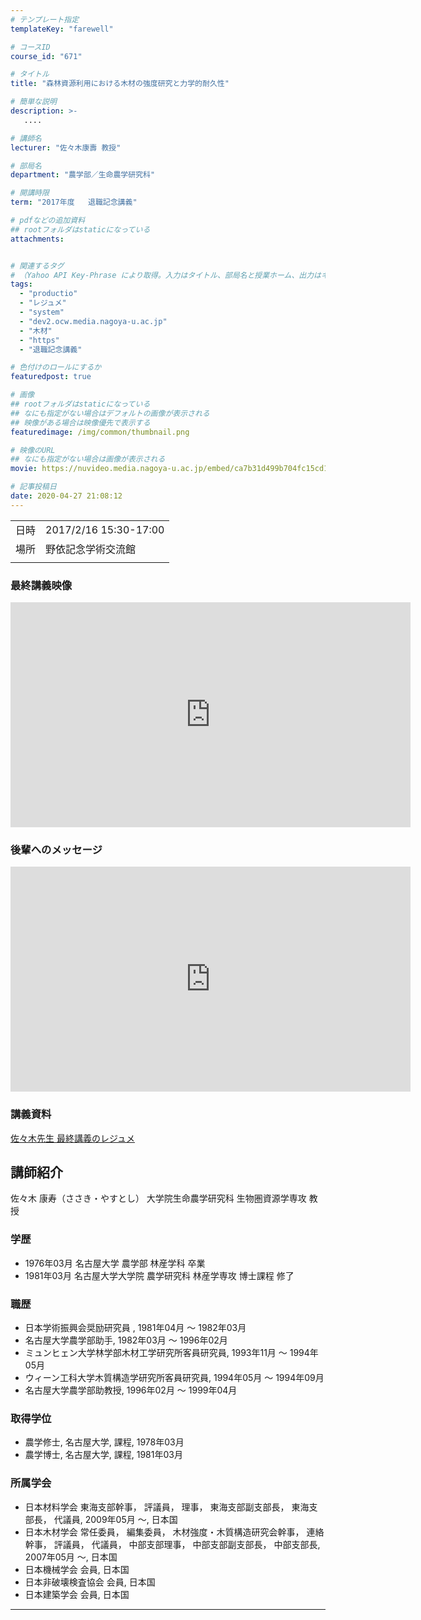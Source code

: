 ```yaml
---
# テンプレート指定
templateKey: "farewell"

# コースID
course_id: "671"

# タイトル
title: "森林資源利用における木材の強度研究と力学的耐久性"

# 簡単な説明
description: >-
   ....

# 講師名
lecturer: "佐々木康壽 教授"

# 部局名
department: "農学部／生命農学研究科"

# 開講時限
term: "2017年度	退職記念講義"

# pdfなどの追加資料
## rootフォルダはstaticになっている
attachments:


# 関連するタグ
# （Yahoo API Key-Phrase により取得。入力はタイトル、部局名と授業ホーム、出力はキーフレーズ（tags））
tags:
  - "productio"
  - "レジュメ"
  - "system"
  - "dev2.ocw.media.nagoya-u.ac.jp"
  - "木材"
  - "https"
  - "退職記念講義"

# 色付けのロールにするか
featuredpost: true

# 画像
## rootフォルダはstaticになっている
## なにも指定がない場合はデフォルトの画像が表示される
## 映像がある場合は映像優先で表示する
featuredimage: /img/common/thumbnail.png

# 映像のURL
## なにも指定がない場合は画像が表示される
movie: https://nuvideo.media.nagoya-u.ac.jp/embed/ca7b31d499b704fc15cd122fed8a65999ac6e0ea

# 記事投稿日
date: 2020-04-27 21:08:12
---
```


|   |   |
|---|---|
| 日時 | 2017/2/16  15:30-17:00 |
| 場所 | 野依記念学術交流館 |
|   |   |


### 最終講義映像
<iframe src="https://nuvideo.media.nagoya-u.ac.jp/embed/ca7b31d499b704fc15cd122fed8a65999ac6e0ea/autostart/true/caption/true" width="640" height="360" frameborder="0" allowfullscreen></iframe>


### 後輩へのメッセージ
<iframe src="https://nuvideo.media.nagoya-u.ac.jp/embed/3a7220f739056556de914bd8d181bdbc0d4644d7" width="640" height="360" frameborder="0" allowfullscreen></iframe>

### 講義資料
[佐々木先生 最終講義のレジュメ](https://dev2.ocw.media.nagoya-u.ac.jp/system/production/fileview.php?course_id=671&filename=sasaki_lec.pdf)



## 講師紹介
佐々木 康寿（ささき・やすとし） 大学院生命農学研究科 生物圏資源学専攻 教授

### 学歴
* 1976年03月 名古屋大学 農学部 林産学科 卒業
* 1981年03月 名古屋大学大学院 農学研究科 林産学専攻 博士課程 修了

### 職歴
* 日本学術振興会奨励研究員 , 1981年04月 ～ 1982年03月
* 名古屋大学農学部助手, 1982年03月 ～ 1996年02月
* ミュンヒェン大学林学部木材工学研究所客員研究員, 1993年11月 ～ 1994年05月
* ウィーン工科大学木質構造学研究所客員研究員, 1994年05月 ～ 1994年09月
* 名古屋大学農学部助教授, 1996年02月 ～ 1999年04月

### 取得学位
* 農学修士, 名古屋大学, 課程, 1978年03月
* 農学博士, 名古屋大学, 課程, 1981年03月

### 所属学会
* 日本材料学会 東海支部幹事， 評議員， 理事， 東海支部副支部長， 東海支部長， 代議員, 2009年05月 ～, 日本国
* 日本木材学会 常任委員， 編集委員， 木材強度・木質構造研究会幹事， 連絡幹事， 評議員， 代議員， 中部支部理事， 中部支部副支部長， 中部支部長, 2007年05月 ～, 日本国
* 日本機械学会 会員, 日本国
* 日本非破壊検査協会 会員, 日本国
* 日本建築学会 会員, 日本国



-----